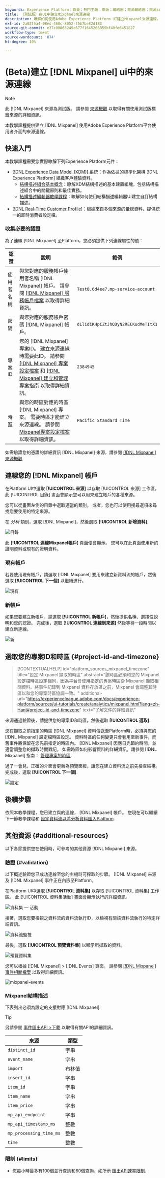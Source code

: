 ```yaml
---
keywords: Experience Platform；首頁；熱門主題；來源；聯結器；來源聯結器；來源sdk；sdk；SDK
title: （測試版）在UI中建立Mixpanel來源連線
description: 瞭解如何使用Adobe Experience Platform UI建立Mixpanel來源連線。
exl-id: 2a02f6a4-08ed-468c-8052-f5b7be82d183
source-git-commit: e37c00863249e677f1645266859bf40fe6451827
workflow-type: tm+mt
source-wordcount: '874'
ht-degree: 10%

---
```


# (Beta)建立 [!DNL Mixpanel] ui中的來源連線

>[!NOTE]
>
>此 [!DNL Mixpanel] 來源為測試版。 請參閱 [來源概觀](../../../../home.md#terms-and-conditions) 以取得有關使用測試版標籤來源的詳細資訊。

本教學課程提供建立 [!DNL Mixpanel] 使用Adobe Experience Platform平台使用者介面的來源連線。

## 快速入門

本教學課程需要您實際瞭解下列Experience Platform元件：

* [[!DNL Experience Data Model (XDM)] 系統](../../../../../xdm/home.md)：作為依據的標準化架構 [!DNL Experience Platform] 組織客戶體驗資料。
   * [結構描述組合基本概念](../../../../../xdm/schema/composition.md)：瞭解XDM結構描述的基本建置組塊，包括結構描述組合中的關鍵原則和最佳實務。
   * [結構描述編輯器教學課程](../../../../../xdm/tutorials/create-schema-ui.md)：瞭解如何使用結構描述編輯器UI建立自訂結構描述。
* [[!DNL Real-Time Customer Profile]](../../../../../profile/home.md)：根據來自多個來源的彙總資料，提供統一的即時消費者設定檔。

### 收集必要的認證

為了連線 [!DNL Mixpanel] 至Platform，您必須提供下列連線屬性的值：

| 認證 | 說明 | 範例 |
| --- | --- | --- |
| 使用者名稱 | 與您對應的服務帳戶使用者名稱 [!DNL Mixpanel] 帳戶。 請參閱 [[!DNL Mixpanel] 服務帳戶檔案](https://developer.mixpanel.com/reference/service-accounts#authenticating-with-a-service-account) 以取得詳細資訊。 | `Test8.6d4ee7.mp-service-account` |
| 密碼 | 與您對應的服務帳戶密碼 [!DNL Mixpanel] 帳戶。 | `dLlidiKHpCZtJhQDyN2RECKudMeTItX1` |
| 專案 ID | 您的 [!DNL Mixpanel] 專案ID。 建立來源連線時需要此ID。 請參閱 [[!DNL Mixpanel] 專案設定檔案](https://help.mixpanel.com/hc/en-us/articles/115004490503-Project-Settings) 和 [[!DNL Mixpanel] 建立和管理專案指南](https://help.mixpanel.com/hc/en-us/articles/115004505106-Create-and-Manage-Projects) 以取得詳細資訊。 | `2384945` |
| 時區 | 與您的時區對應的時區 [!DNL Mixpanel] 專案。 需要時區才能建立來源連線。 請參閱 [Mixpanel專案設定檔案](https://help.mixpanel.com/hc/en-us/articles/115004490503-Project-Settings) 以取得詳細資訊。 | `Pacific Standard Time` |

如需驗證您的憑證的詳細資訊 [!DNL Mixpanel] 來源，請參閱 [[!DNL Mixpanel] 來源概觀](../../../../connectors/analytics/mixpanel.md).

## 連線您的 [!DNL Mixpanel] 帳戶

在Platform UI中選取 **[!UICONTROL 來源]** 以存取 [!UICONTROL 來源] 工作區。 此 [!UICONTROL 目錄] 畫面會顯示您可以用來建立帳戶的各種來源。

您可以從畫面左側的目錄中選取適當的類別。 或者，您也可以使用搜尋選項來尋找您要使用的特定來源。

在 *分析* 類別，選取 [!DNL Mixpanel]，然後選取 **[!UICONTROL 新增資料]**.

![目錄](../../../../images/tutorials/create/mixpanel-export-events/catalog.png)

此 **[!UICONTROL 連線Mixpanel帳戶]** 頁面便會顯示。 您可以在此頁面使用新的證明資料或現有的證明資料。

### 現有帳戶

若要使用現有帳戶，請選取 [!DNL Mixpanel] 要用來建立新資料流的帳戶，然後選取 **[!UICONTROL 下一個]** 以繼續進行。

![現有](../../../../images/tutorials/create/mixpanel-export-events/existing.png)

### 新帳戶

如果您要建立新帳戶，請選取 **[!UICONTROL 新帳戶]**，然後提供名稱、選擇性說明和您的認證。 完成後，選取 **[!UICONTROL 連線到來源]** 然後等待一段時間以建立新連線。

![新](../../../../images/tutorials/create/mixpanel-export-events/new.png)

## 選取您的專案ID和時區 {#project-id-and-timezone}

>[!CONTEXTUALHELP]
>id="platform_sources_mixpanel_timezone"
>title="設定 Mixpanel 擷取的時區"
>abstract="該時區必須和您的 Mixpanel 設定檔時區設定相同，因為平台會使用指定的專案時區從 Mixpanel 擷取相關資料。將事件記錄到 Mixpanel 資料存放區之前，Mixpanel 會調整其時區以和您的專案時區協調一致。"
>additional-url="https://experienceleague.adobe.com/docs/experience-platform/sources/ui-tutorials/create/analytics/mixpanel.html?lang=zh-Hant#project-id-and-timezone" text="了解文件的詳細資訊"

來源通過驗證後，請提供您的專案ID和時區，然後選取 **[!UICONTROL 選取]**.

您在擷取之前指定的時區 [!DNL Mixpanel] 資料傳送至Platform時，必須與您的 [!DNL Mixpanel] 設定檔時區設定。 資料時區的任何變更只會套用至新事件，而舊事件將保留在您先前指定的時區內。 [!DNL Mixpanel] 因應日光節約時間，並適當調整您的擷取時間戳記。 如需時區如何影響資料的詳細資訊，請參閱 [!DNL Mixpanel] 指南： [管理專案的時區](https://help.mixpanel.com/hc/en-us/articles/115004547203-Manage-Timezones-for-Projects-in-Mixpanel).

過了一會兒，正確的介面會更新為預覽面板，讓您在建立資料流之前先檢查結構。 完成後，選取 **[!UICONTROL 下一個]**.

![設定](../../../../images/tutorials/create/mixpanel-export-events/authentication-configuration.png)

## 後續步驟

依照本教學課程，您已建立與的連線， [!DNL Mixpanel] 帳戶。 您現在可以繼續下一節教學課程和 [設定資料流以將分析資料匯入Platform](../../dataflow/analytics.md).

## 其他資源 {#additional-resources}

以下各節提供您在使用時，可參考的其他資源 [!DNL Mixpanel] 來源。

### 驗證 {#validation}

以下概述驗證您已成功連線至您的主機時可採取的步驟。 [!DNL Mixpanel] 來源及 [!DNL Mixpanel] 事件正在內嵌至Platform。

在Platform UI中選取 **[!UICONTROL 資料集]** 以存取 [!UICONTROL 資料集] 工作區。 此 [!UICONTROL 資料集活動] 畫面會顯示執行的詳細資訊。

![資料集 — 活動](../../../../images/tutorials/create/mixpanel-export-events/dataset-activity.png)

接著，選取您要檢視之資料流的資料流執行ID，以檢視有關該資料流執行的特定詳細資訊。

![資料流監視](../../../../images/tutorials/create/mixpanel-export-events/dataflow-monitoring.png)

最後，選取 **[!UICONTROL 預覽資料集]** 以顯示所擷取的資料。

![預覽資料集](../../../../images/tutorials/create/mixpanel-export-events/preview-dataset.png)

您可以根據 [!DNL Mixpanel] > [!DNL Events] 頁面。 請參閱 [[!DNL Mixpanel] 事件相關檔案](https://help.mixpanel.com/hc/en-us/articles/4402837164948-Events-formerly-Live-View-) 以取得詳細資訊。

![mixpanel-events](../../../../images/tutorials/create/mixpanel-export-events/mixpanel-events.png)

### Mixpanel結構描述

下表列出必須為設定的支援對應 [!DNL Mixpanel].

>[!TIP]
>
>另請參閱 [事件匯出API >下載](https://developer.mixpanel.com/reference/raw-event-export) 以取得有關API的詳細資訊。


| 來源 | 類型 |
|---|---|
| `distinct_id` | 字串 |
| `event_name` | 字串 |
| `import` | 布林值 |
| `insert_id` | 字串 |
| `item_id` | 字串 |
| `item_name` | 字串 |
| `item_price` | 字串 |
| `mp_api_endpoint` | 字串 |
| `mp_api_timestamp_ms` | 整數 |
| `mp_processing_time_ms` | 整數 |
| `time` | 整數 |

### 限制 {#limits}

* 您每小時最多有100個並行查詢和60個查詢，如所示 [匯出API速率限制](https://help.mixpanel.com/hc/en-us/articles/115004602563-Rate-Limits-for-API-Endpoints).

